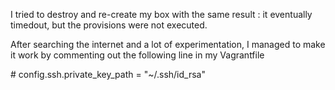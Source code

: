 I tried to destroy and re-create my box with the same result : it eventually
timedout, but the provisions were not executed.

After searching the internet and a lot of experimentation, I managed to make it
work by commenting out the following line in my Vagrantfile

\# config.ssh.private_key_path = "\~/.ssh/id_rsa"
